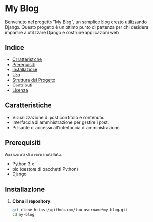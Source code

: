 # My Blog

Benvenuto nel progetto "My Blog", un semplice blog creato utilizzando Django. Questo progetto è un ottimo punto di partenza per chi desidera imparare a utilizzare Django e costruire applicazioni web.

## Indice

- [Caratteristiche](#caratteristiche)
- [Prerequisiti](#prerequisiti)
- [Installazione](#installazione)
- [Uso](#uso)
- [Struttura del Progetto](#struttura-del-progetto)
- [Contributi](#contributi)
- [Licenza](#licenza)

## Caratteristiche

- Visualizzazione di post con titolo e contenuto.
- Interfaccia di amministrazione per gestire i post.
- Pulsante di accesso all'interfaccia di amministrazione.

## Prerequisiti

Assicurati di avere installato:

- Python 3.x
- pip (gestore di pacchetti Python)
- Django

## Installazione

1. **Clona il repository**:

   ```bash
   git clone https://github.com/tuo-username/my-blog.git
   cd my-blog
